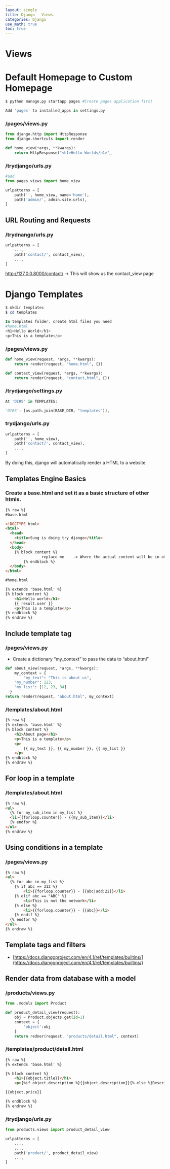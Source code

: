 ```yaml
---
layout: single
title: Django - Views
categories: Django
use_math: true
toc: true
---
```


# Views

# Default Homepage to Custom Homepage

```python
$ python manage.py startapp pages #Create pages application first

Add 'pages' to installed_apps in settings.py
```

### /pages/views.py

```python
from django.http import HttpResponse
from django.shortcuts import render

def home_view(*args, **kwargs):
	return HttpResponse("<h1>Hello World</h1>"_
```

### /trydjango/urls.py

```python
#add
from pages.views import home_view

urlpatterns = [
	path('', home_view, name='home'),
	path('admin/', admin.site.urls),
]
```


## URL Routing and Requests

### /trydnango/urls.py

```python
urlpatterns = [
	...,
	path('contact/', contact_view),
	...,
]
```

http://127.0.0.8000/contact/ → This will show us the contact_view page

 

# Django Templates

```powershell
$ mkdir templates
$ cd templates

In templates folder, create html files you need
#home.html
<h1>Hello World</h1>
<p>This is a template</p>
```

### /pages/views.py

```python
def home_view(request, *args, **kwargs):
	return render(request, "home.html", {})

def contact_view(request, *args, **kwargs):
	return render(request, "contact,html", {})
```

### /trydjango/settings.py

```python
At 'DIRS' in TEMPLATES:

'DIRS': [os.path.join(BASE_DIR, "templates")],
```

### trydjango/urls.py

```python
urlpatterns = [
	path('', home_view),
	path('contact/', contact_view),
	...,
]
```

By doing this, django will automatically render a HTML to a website.

## Templates Engine Basics

### Create a base.html and set it as a basic structure of other htmls.

```html
{% raw %}
#base.html

<!DOCTYPE html>
<html>
  <head>
    <title>Sung is doing try django</title>
  </head>
  <body>
    {% block content %} 
				replace me    -> Where the actual content will be in other htmls.
		{% endblock %}
  </body>
</html>

#home.html

{% extends 'base.html' %} 
{% block content %}
	<h1>Hello world</h1>
	{{ result.user }}
	<p>This is a template</p>
{% endblock %}
{% endraw %}
```

## Include template tag

### /pages/views.py

- Create a dictionary “my_context” to pass the data to “about.html”

```python
def about_view(request, *args, **kwargs):
	my_context = {
		"my_text": "This is about us",
    "my_number": 123,
    "my_list": [12, 23, 34]
  }
return render(request, "about.html", my_context)
```

### /templates/about.html

```html
{% raw %}
{% extends 'base.html' %} 
{% block content %}
	<h1>About page</h1>
	<p>This is a template</p>
	<p>
		{{ my_text }}, {{ my_number }}, {{ my_list }}
	</p>
{% endblock %}
{% endraw %}
```

## For loop in a template

### /templates/about.html

```html
{% raw %}
<ul>
  {% for my_sub_item in my_list %}
  <li>{{forloop.counter}} - {{my_sub_item}}</li>
  {% endfor %}
</ul>
{% endraw %}
```

## Using conditions in a template

### /pages/views.py

```html
{% raw %}
<ul>
  {% for abc in my_list %} 
    {% if abc == 312 %}
        <li>{{forloop.counter}} - {{abc|add:22}}</li>
    {% elif abc == "ABC" %}
        <li>This is not the network</li>
    {% else %}
        <li>{{forloop.counter}} - {{abc}}</li>
    {% endif %}
  {% endfor %}
</ul>
{% endraw %}
```

## Template tags and filters

- [https://docs.djangoproject.com/en/4.1/ref/templates/builtins/](https://docs.djangoproject.com/en/4.1/ref/templates/builtins/)

## Render data from database with a model

### /products/views.py

```python
from .models import Product

def product_detail_view(request):
	obj = Product.objects.get(id=1)
	context = {
		'object':obj
	}
	return redner(request, "products/detail.html", context)
```

### /templates/product/detail.html

```html
{% raw %}
{% extends 'base.html' %}

{% block content %}
	<h1>{{object.title}}</h1>
	<p>{%if object.description %}{{object.description}}{% else %}Description Coming Soon{% endif %}</p>

{{object.price}}

{% endblock %}
{% endraw %}
```

### /trydjango/urls.py

```python
from products.views import product_detail_view

urlpatterns = [
	...,
	...,
	path('product/', product_detail_view)
	...,
]
```
